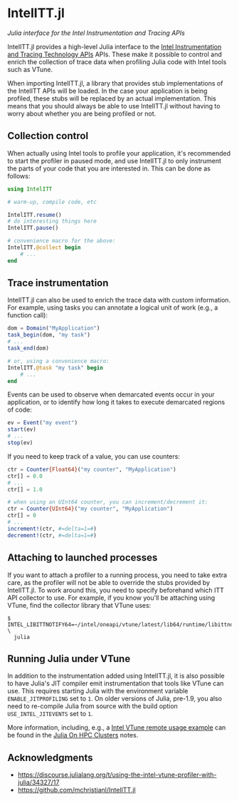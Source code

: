 # IntelITT.jl

*Julia interface for the Intel Instrumentation and Tracing APIs*

IntelITT.jl provides a high-level Julia interface to the [Intel Instrumentation and Tracing
Technology APIs](https://github.com/intel/ittapi) APIs. These make it possible to control
and enrich the collection of trace data when profiling Julia code with Intel tools such as
VTune.

When importing IntelITT.jl, a library that provides stub implementations of the IntelITT
APIs will be loaded. In the case your application is being profiled, these stubs will be
replaced by an actual implementation. This means that you should always be able to use
IntelITT.jl without having to worry about whether you are being profiled or not.


## Collection control

When actually using Intel tools to profile your application, it's recommended to start the
profiler in paused mode, and use IntelITT.jl to only instrument the parts of your code that
you are interested in. This can be done as follows:

```julia
using IntelITT

# warm-up, compile code, etc

IntelITT.resume()
# do interesting things here
IntelITT.pause()

# convenience macro for the above:
IntelITT.@collect begin
    # ...
end
```

## Trace instrumentation

IntelITT.jl can also be used to enrich the trace data with custom information. For example,
using tasks you can annotate a logical unit of work (e.g., a function call):

```julia
dom = Domain("MyApplication")
task_begin(dom, "my task")
# ...
task_end(dom)

# or, using a convenience macro:
IntelITT.@task "my task" begin
    # ...
end
```

Events can be used to observe when demarcated events occur in your application, or to
identify how long it takes to execute demarcated regions of code:

```julia
ev = Event("my event")
start(ev)
# ...
stop(ev)
```

If you need to keep track of a value, you can use counters:

```julia
ctr = Counter{Float64}("my counter", "MyApplication")
ctr[] = 0.0
# ...
ctr[] = 1.0

# when using an UInt64 counter, you can increment/decrement it:
ctr = Counter{UInt64}("my counter", "MyApplication")
ctr[] = 0
# ...
increment!(ctr, #=delta=1=#)
decrement!(ctr, #=delta=1=#)
```


## Attaching to launched processes

If you want to attach a profiler to a running process, you need to take extra care, as the
profiler will not be able to override the stubs provided by IntelITT.jl. To work around
this, you need to specify beforehand which ITT API collector to use. For example, if you
know you'll be attaching using VTune, find the collector library that VTune uses:

```
$ INTEL_LIBITTNOTIFY64=~/intel/oneapi/vtune/latest/lib64/runtime/libittnotify_collector.so \
  julia
```


## Running Julia under VTune

In addition to the instrumentation added using IntelITT.jl, it is also possible to have
Julia's JIT compiler emit instrumentation that tools like VTune can use. This requires
starting Julia with the environment variable `ENABLE_JITPROFILING` set to `1`. On older
versions of Julia, pre-1.9, you also need to re-compile Julia from source with the build
option `USE_INTEL_JITEVENTS` set to `1`.

More information, including, e.g., a [Intel VTune remote usage
example](https://juliahpc.github.io/user_hpcprofiling/intel_vtune/) can
be found in the [Julia On HPC Clusters](https://juliahpc.github.io/)
notes.


## Acknowledgments

- https://discourse.julialang.org/t/using-the-intel-vtune-profiler-with-julia/34327/17
- https://github.com/mchristianl/IntelITT.jl

